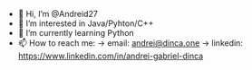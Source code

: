 - 👋 Hi, I’m @Andreid27
- 👀 I’m interested in Java/Pyhton/C++
- 🌱 I’m currently learning Python
- 📫 How to reach me:  -> email: andrei@dinca.one
                       -> linkedin: https://www.linkedin.com/in/andrei-gabriel-dinca
